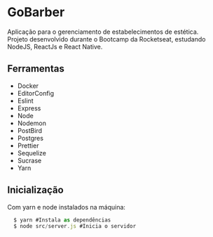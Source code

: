 <h1>GoBarber</h1>
<p>
Aplicação para o gerenciamento de estabelecimentos de estética.</br>
Projeto desenvolvido durante o Bootcamp da Rocketseat, estudando NodeJS, ReactJs e React Native.
</p>

<h2>Ferramentas</h2>
<ul>
  <li>Docker</li>
  <li>EditorConfig</li>
  <li>Eslint</li>
  <li>Express</li>
  <li>Node</li>
  <li>Nodemon</li>
  <li>PostBird</li>
  <li>Postgres</li>
  <li>Prettier</li>
  <li>Sequelize</li>
  <li>Sucrase</li>
  <li>Yarn</li>
</ul>

<h2>Inicialização</h2>
<p>
Com yarn e node instalados na máquina:
</p>

```js
  $ yarn #Instala as dependências 
  $ node src/server.js #Inicia o servidor
```
